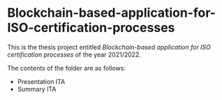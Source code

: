 # Blockchain-based-application-for-ISO-certification-processes

This is the thesis project entitled *Blockchain-based application for ISO certification processes* of the year 2021/2022.

The contents of the folder are as follows:

- Presentation ITA
- Summary ITA
